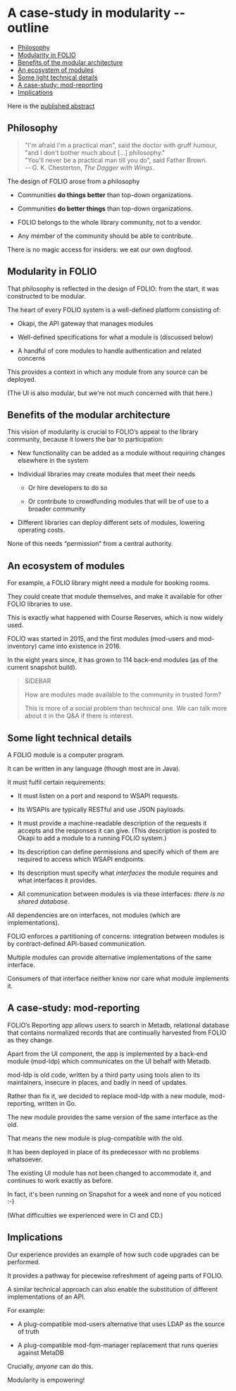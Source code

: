 # A case-study in modularity -- outline

<!-- md2toc -l 2 modularity-outline.md -->
* [Philosophy](#philosophy)
* [Modularity in FOLIO](#modularity-in-folio)
* [Benefits of the modular architecture](#benefits-of-the-modular-architecture)
* [An ecosystem of modules](#an-ecosystem-of-modules)
* [Some light technical details](#some-light-technical-details)
* [A case-study: mod-reporting](#a-case-study-mod-reporting)
* [Implications](#implications)


Here is the [published abstract](https://wolfcon2024.sched.com/event/1eesf/a-case-study-in-folio-modularity-replacing-mod-ldp-with-mod-reporting)


## Philosophy

> "I'm afraid I'm a practical man", said the doctor with gruff humour, "and I don't bother much about [...] philosophy."\
> "You'll never be a practical man till you do", said Father Brown.\
> -- G. K. Chesterton, _The Dagger with Wings_.

The design of FOLIO arose from a philosophy

* Communities **do things better** than top-down organizations.

* Communities **do better things** than top-down organizations.

* FOLIO belongs to the whole library community, not to a vendor.

* Any member of the community should be able to contribute.

There is no magic access for insiders: we eat our own dogfood.


## Modularity in FOLIO

That philosophy is reflected in the design of FOLIO: from the start, it was constructed to be modular.

The heart of every FOLIO system is a well-defined platform consisting of:

* Okapi, the API gateway that manages modules

* Well-defined specifications for what a module is (discussed below)

* A handful of core modules to handle authentication and related concerns

This provides a context in which any module from any source can be deployed.

(The UI is also modular, but we're not much concerned with that here.)


## Benefits of the modular architecture

This vision of modularity is crucial to FOLIO’s appeal to the library community, because it lowers the bar to participation:

* New functionality can be added as a module without requiring changes elsewhere in the system

* Individual libraries may create modules that meet their needs

  * Or hire developers to do so

  * Or contribute to crowdfunding modules that will be of use to a broader community

* Different libraries can deploy different sets of modules, lowering operating costs.

None of this needs “permission” from a central authority.


## An ecosystem of modules

For example, a FOLIO library might need a module for booking rooms.

They could create that module themselves, and make it available for other FOLIO libraries to use. 

This is exactly what happened with Course Reserves, which is now widely used.

FOLIO was started in 2015, and the first modules (mod-users and mod-inventory) came into existence in 2016.

In the eight years since, it has grown to 114 back-end modules (as of the current snapshot build).

> SIDEBAR
>
> How are modules made available to the community in trusted form?
>
> This is more of a social problem than technical one. We can talk more about it in the Q&A if there is interest.


## Some light technical details

A FOLIO module is a computer program.

It can be written in any language (though most are in Java).

It must fulfil certain requirements:

* It must listen on a port and respond to WSAPI requests.

* Its WSAPIs are typically RESTful and use JSON payloads.

* It must provide a machine-readable description of the requests it accepts and the responses it can give. (This description is posted to Okapi to add a module to a running FOLIO system.)

* Its description can define permissions and specify which of them are required to access which WSAPI endpoints.

* Its description must specify what _interfaces_ the module requires and what interfaces it provides.

* All communication between modules is via these interfaces: _there is no shared database_.

All dependencies are on interfaces, not modules (which are implementations).

FOLIO enforces a partitioning of concerns: integration between modules is by contract-defined API-based communication.

Multiple modules can provide alternative implementations of the same interface.

Consumers of that interface neither know nor care what module implements it.


## A case-study: mod-reporting

FOLIO’s Reporting app allows users to search in Metadb, relational database that contains normalized records that are continually harvested from FOLIO as they change.

Apart from the UI component, the app is implemented by a back-end module (mod-ldp) which communicates on the UI behalf with Metadb.

mod-ldp is old code, written by a third party using tools alien to its maintainers, insecure in places, and badly in need of updates.

Rather than fix it, we decided to replace mod-ldp with a new module, mod-reporting, written in Go.

The new module provides the same version of the same interface as the old.

That means the new module is plug-compatible with the old.

It has been deployed in place of its predecessor with no problems whatsoever.

The existing UI module has not been changed to accommodate it, and continues to work exactly as before.

In fact, it's been running on Snapshot for a week and none of you noticed :-)

(What difficulties we experienced were in CI and CD.)


## Implications

Our experience provides an example of how such code upgrades can be performed.

It provides a pathway for piecewise refreshment of ageing parts of FOLIO.

A similar technical approach can also enable the substitution of different implementations of an API.

For example:

* A plug-compatible mod-users alternative that uses LDAP as the source of truth

* A plug-compatible mod-fqm-manager replacement that runs queries against MetaDB

Crucially, _anyone_ can do this.

Modularity is empowering!


